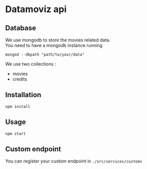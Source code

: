 # Datamoviz api

## Database
We use mongodb to store the movies related data.  
You need to have a mongodb instance running
```
mongod --dbpath "path/to/your/data"
```
We use two collections :
- movies
- credits


## Installation
```
npm install
```

## Usage
```
npm start
```

## Custom endpoint
You can register your custom endpoint in `./src/services/customs`
